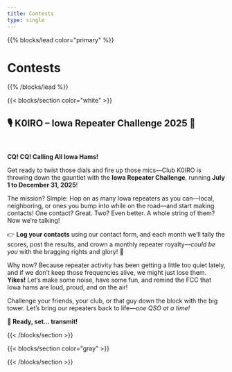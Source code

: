 ```yaml
---
title: Contests
type: single
---
```

{{% blocks/lead color="primary" %}}
<h1>Contests</h1>

{{% /blocks/lead %}}

{{< blocks/section color="white" >}}

<h2>🎙️ K0IRO – Iowa Repeater Challenge 2025 🚀</h2>
<br>
<p><strong>CQ! CQ! Calling All Iowa Hams!</strong></p>

<p>
Get ready to twist those dials and fire up those mics—Club K0IRO is throwing down the gauntlet with the <strong>Iowa Repeater Challenge</strong>, running <strong>July 1 to December 31, 2025</strong>!
</p>

<p>
The mission? Simple: Hop on as many Iowa repeaters as you can—local, neighboring, or ones you bump into while on the road—and start making contacts! One contact? Great. Two? Even better. A whole string of them? Now we’re talking!
</p>

<p>
👉 <strong>Log your contacts</strong> using our contact form, and each month we’ll tally the scores, post the results, and crown a monthly repeater royalty—<em>could be you</em> with the bragging rights and glory! 👑
</p>

<p>
Why now? Because repeater activity has been getting a little too quiet lately, and if we don’t keep those frequencies alive, we might just lose them. <strong>Yikes!</strong> Let’s make some noise, have some fun, and remind the FCC that Iowa hams are loud, proud, and on the air!
</p>

<p>
Challenge your friends, your club, or that guy down the block with the big tower. Let’s bring our repeaters back to life—<em>one QSO at a time!</em>
</p>

<p><strong>📡 Ready, set… transmit!</strong></p>

{{< /blocks/section >}}

{{< blocks/section color="gray" >}}
<div class="fd-form">

<script type="module">
  (function (j,o,y,f,O,r,m) {
    j[f] ??= function () { (j[f].q ??= []).push(arguments) };
    j[f].init ??= x => new Promise(s => j[f]('init', x||{}, s))
    r = o.createElement(y), m = o.getElementsByTagName(y)[0];
    r.id = f; r.src = O; r.async = 1; m.parentNode.insertBefore(r, m);
  }(window, document, 'script', 'magic', 'https://embed.jolly.tools/widget.js'));
  // this has to be called just once
  await magic.init({});
  // this can be called once per form embed in the website, after init() is done
  const formApi = await magic.render({
    url: 'https://forms.form-data.com/NVEXKNJtqDWXGf/embed',
    mode: 'inline',
    trigger: 'none',
    params: {},
    inline: {
      selector: '.fd-form',
      autoResize: true
    },
    
  })
  
</script>
</div>
{{< /blocks/section >}}